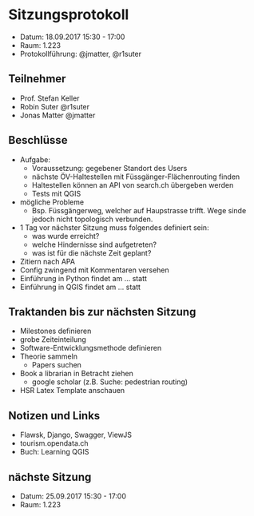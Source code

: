 # Sitzungsprotokoll

* Datum: 18.09.2017 15:30 - 17:00
* Raum: 1.223
* Protokollführung: @jmatter, @r1suter

## Teilnehmer

* Prof. Stefan Keller
* Robin Suter @r1suter
* Jonas Matter @jmatter

## Beschlüsse

* Aufgabe:
  * Voraussetzung: gegebener Standort des Users
  * nächste ÖV-Haltestellen mit Füssgänger-Flächenrouting finden
  * Haltestellen können an API von search.ch übergeben werden
  * Tests mit QGIS
* mögliche Probleme
  * Bsp. Füssgängerweg, welcher auf Haupstrasse trifft. Wege sinde jedoch nicht topologisch verbunden.
* 1 Tag vor nächster Sitzung muss folgendes definiert sein:
  * was wurde erreicht?
  * welche Hindernisse sind aufgetreten?
  * was ist für die nächste Zeit geplant?
* Zitiern nach APA
* Config zwingend mit Kommentaren versehen
* Einführung in Python findet am ... statt
* Einführung in QGIS findet am ... statt

## Traktanden bis zur nächsten Sitzung

* Milestones definieren
* grobe Zeiteinteilung
* Software-Entwicklungsmethode definieren
* Theorie sammeln
  * Papers suchen
* Book a librarian in Betracht ziehen
  * google scholar (z.B. Suche: pedestrian routing)
* HSR Latex Template anschauen

## Notizen und Links

* Flawsk, Django, Swagger, ViewJS
* tourism.opendata.ch
* Buch: Learning QGIS

## nächste Sitzung

* Datum: 25.09.2017 15:30 - 17:00
* Raum: 1.223
